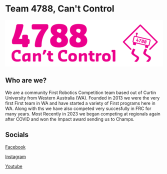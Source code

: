 # Team 4788, Can't Control
![4788](https://github.com/CurtinFRC/.github/blob/6308cf56615ef5840abd8fddf62929d69c43bebd/profile/LongLogo.png)

## Who are we?
We are a community First Robotics Competition team based out of Curtin University from Western Australia (WA). Founded in 2013 we were the very first First team in WA and have started a variety of First programs here in WA. Along with ths we have also competed very succesfully in FRC for many years. Most Recently in 2023 we began competing at regionals again after COVID and won the Impact award sending us to Champs. 

## Socials
[Facebook](https://www.facebook.com/Team4788)  

[Instagram](https://www.instagram.com/frcteam4788/)  

[Youtube](https://www.youtube.com/@CurtinFRC4788CantControl)  
<!---
[Website](4788.team)
-->
